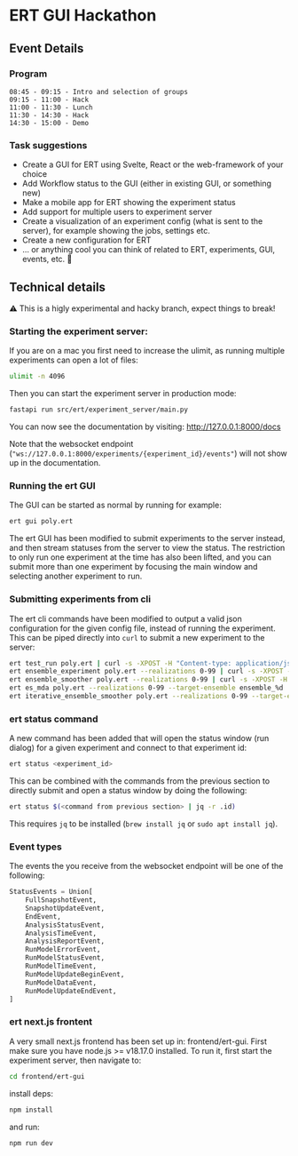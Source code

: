 # ERT GUI Hackathon

## Event Details

### Program

```text
08:45 - 09:15 - Intro and selection of groups
09:15 - 11:00 - Hack
11:00 - 11:30 - Lunch
11:30 - 14:30 - Hack
14:30 - 15:00 - Demo
```

### Task suggestions

- Create a GUI for ERT using Svelte, React or the web-framework of your choice
- Add Workflow status to the GUI (either in existing GUI, or something new)
- Make a mobile app for ERT showing the experiment status
- Add support for multiple users to experiment server
- Create a visualization of an experiment config (what is sent to the server), for example showing the jobs, settings etc.
- Create a new configuration for ERT
- ... or anything cool you can think of related to ERT, experiments, GUI, events, etc. :tada:

## Technical details

:warning: This is a higly experimental and hacky branch, expect things to break!

### Starting the experiment server:
If you are on a mac you first need to increase the ulimit, as running multiple experiments can open a lot of files:
```bash
ulimit -n 4096
```

Then you can start the experiment server in production mode:

```bash
fastapi run src/ert/experiment_server/main.py
```

You can now see the documentation by visiting: http://127.0.0.1:8000/docs

Note that the websocket endpoint (`"ws://127.0.0.1:8000/experiments/{experiment_id}/events"`) will not show up in the documentation.

### Running the ert GUI
The GUI can be started as normal by running for example:

```bash
ert gui poly.ert
```

The ert GUI has been modified to submit experiments to the server instead, and then stream statuses from the server to view the status. The restriction to only run one experiment at the time has also been lifted, and you can submit more than one experiment by focusing the main window and selecting another experiment to run.

### Submitting experiments from cli
The ert cli commands have been modified to output a valid json configuration for the given config file, instead of running the experiment. This can be piped directly into `curl` to submit a new experiment to the server:

```bash
ert test_run poly.ert | curl -s -XPOST -H "Content-type: application/json" http://127.0.0.1:8000/experiments/ -d @-
ert ensemble_experiment poly.ert --realizations 0-99 | curl -s -XPOST -H "Content-type: application/json" http://127.0.0.1:8000/experiments/ -d @-
ert ensemble_smoother poly.ert --realizations 0-99 | curl -s -XPOST -H "Content-type: application/json" http://127.0.0.1:8000/experiments/ -d @-
ert es_mda poly.ert --realizations 0-99 --target-ensemble ensemble_%d | curl -s -XPOST -H "Content-type: application/json" http://127.0.0.1:8000/experiments/ -d @-
ert iterative_ensemble_smoother poly.ert --realizations 0-99 --target-ensemble ensemble_%d --num-iterations 4 | curl -s -XPOST -H "Content-type: application/json" http://127.0.0.1:8000/experiments/ -d @-
```

### ert status command
A new command has been added that will open the status window (run dialog) for a given experiment and connect to that experiment id:

```bash
ert status <experiment_id>
```

This can be combined with the commands from the previous section to directly submit and open a status window by doing the following:

```bash
ert status $(<command from previous section> | jq -r .id)
```

This requires `jq` to be installed (`brew install jq` or `sudo apt install jq`).

### Event types
The events the you receive from the websocket endpoint will be one of the following:

```python
StatusEvents = Union[
    FullSnapshotEvent,
    SnapshotUpdateEvent,
    EndEvent,
    AnalysisStatusEvent,
    AnalysisTimeEvent,
    AnalysisReportEvent,
    RunModelErrorEvent,
    RunModelStatusEvent,
    RunModelTimeEvent,
    RunModelUpdateBeginEvent,
    RunModelDataEvent,
    RunModelUpdateEndEvent,
]
```

### ert next.js frontent

A very small next.js frontend has been set up in: frontend/ert-gui. First make sure you have node.js >= v18.17.0 installed.
To run it, first start the experiment server, then navigate to:

```bash
cd frontend/ert-gui
```

install deps:

```bash
npm install
```

and run:

```bash
npm run dev
```
